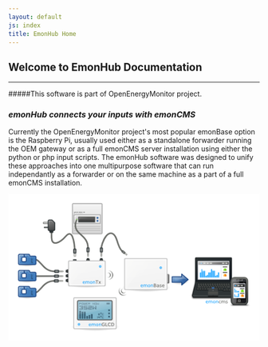 ```yaml
---
layout: default
js: index
title: EmonHub Home
---
```



**Welcome to EmonHub Documentation**
----------------------------------
----------------------------------

#####This software is part of OpenEnergyMonitor project.




### *emonHub connects your inputs with emonCMS*

Currently the OpenEnergyMonitor project's most popular emonBase option is the Raspberry Pi, usually used either as a standalone forwarder running the OEM gateway or as a full emonCMS server installation using either the python or php input scripts. The emonHub software was designed to unify these approaches into one multipurpose software that can run independantly as a forwarder or on the same machine as a part of a full emonCMS installation.


![The OpenEnergyMonitor System](assets/images/oem-system.png)
